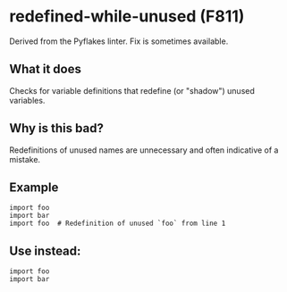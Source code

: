 # redefined-while-unused (F811)
Derived from the Pyflakes linter.
Fix is sometimes available.
## What it does
Checks for variable definitions that redefine (or "shadow") unused
variables.
## Why is this bad?
Redefinitions of unused names are unnecessary and often indicative of a
mistake.
## Example
```
import foo
import bar
import foo  # Redefinition of unused `foo` from line 1
```
## Use instead:
```
import foo
import bar
```